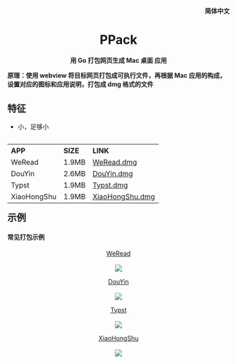 <h4 align="right"><strong><a href="https://github.com/XieWeiXie/PPack"></a></strong>简体中文</h4>
<h1 align="center">PPack</h1>
<p align="center"><strong>用 Go 打包网页生成 Mac 桌面 应用</strong></p>
<p align="left"><strong>原理：使用 webview 将目标网页打包成可执行文件，再根据 Mac 应用的构成，设置对应的图标和应用说明，打包成 dmg 格式的文件</strong></p>


## 特征

- 小，足够小


<body>
<table align="left">
    <tr align="left">
        <th> APP </th>
        <th> SIZE </th>
        <th> LINK</th>
    </tr>
    <tr align="left">
        <td>WeRead</td>
        <td>1.9MB</td>
        <td> <a href="https://github.com/XieWeiXie/PPack/releases/download/v1.0.0/WEREAD.dmg">WeRead.dmg </a></td>
    </tr>
    <tr align="left">
        <td>DouYin</td>
        <td>2.6MB</td>
        <td> <a href="https://github.com/XieWeiXie/PPack/releases/download/v1.0.0/DOUYIN.dmg"> DouYin.dmg </a></td>
    </tr>
    <tr align="left">
        <td>Typst</td>
        <td>1.9MB</td>
        <td> <a href="https://github.com/XieWeiXie/PPack/releases/download/v1.0.0/TYPST.dmg"> Typst.dmg </a></td>
    </tr>
    <tr align="left">
        <td>XiaoHongShu</td>
        <td>1.9MB</td>
        <td> <a href="https://github.com/XieWeiXie/PPack/releases/download/v1.0.0/XIAOHONGSHU.dmg"> XiaoHongShu.dmg </a></td>
    </tr>
</table>
</body>


<br/>
<br/>
<br/>
<br/>
<br/>
<br/>
<br/>
<br/>


## 示例

<h4 > 常见打包示例 </h4>
<p align="center"> <a href="https://weread.qq.com/"> WeRead </a>
<br>
<br>
<img src="https://i.hd-r.cn/505e4632d06c9987bbca69f7a815d3ae.jpg">
</p>

<p align="center"> <a href="https://www.douyin.com/"> DouYin </a>
<br>
<br>
<img src="https://i.hd-r.cn/a6e7128f797ccb1b8cd16d64adffbab5.jpg">
</p>


<p align="center"> <a href="https://typst.app/"> Typst </a>
<br>
<br>
<img src="https://i.hd-r.cn/ebb08696a60be3a8431135068afe475c.jpg">
</p>

<p align="center"> <a href="https://www.xiaohongshu.com/"> XiaoHongShu </a>
<br>
<br>
<img src="https://i.hd-r.cn/93aa0d740282ef574047bc88457f2b21.jpg">
</p>

